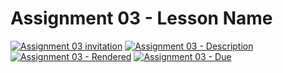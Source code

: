 # Assignment 03 - Lesson Name

[![Assignment 03 invitation](https://img.shields.io/badge/Assignment03-Repository-blue?style=for-the-badge&logo=open%20badges)](https://classroom.github.com/a/UbCNPRi2)
[![Assignment 03 - Description](https://img.shields.io/badge/Assignment03-Description-blue?style=for-the-badge&logo=open%20badges)](https://wellesley-bisc195.github.io/BISC195.jl/stable/Assignments/Assignment03.html)
[![Assignment 03 - Rendered](https://img.shields.io/badge/03-Script-blue?style=for-the-badge&logo=open%20badges)](https://wellesley-bisc195.github.io/BISC195.jl/stable/Assignments/assignment03-code.html)
[![Assignment 03 - Due](https://img.shields.io/badge/Due-6%2F18%2F2020-orange?style=for-the-badge&logo=open%20badges)](https://wellesley-bisc195.github.io/BISC195.jl/stable/Assignments/Assignment03.html)
